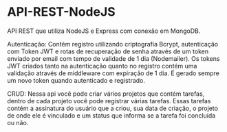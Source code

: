 # API-REST-NodeJS
API REST que utiliza NodeJS e Express com conexão em MongoDB.

Autenticação:
Contém registro utilizando criptografia Bcrypt, autenticação com Token JWT e rotas de recuperação de senha através de um token enviado por email com tempo de validade de 1 dia (Nodemailer). Os tokens JWT criados tanto na autenticação quanto no registro contém uma validação através de middleware com expiração de 1 dia. É gerado sempre um novo token quando autenticado e registrado.

CRUD:
Nessa api você pode criar vários projetos que contém tarefas, dentro de cada projeto você pode registrar várias tarefas. Essas tarefas contém a assinatura do usuário que a criou, sua data de criação, o projeto de onde ele é vinculado e um status que informa se a tarefa foi concluída ou não.
